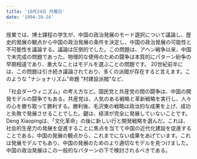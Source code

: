 ```yaml
---
title: '10月24日 月曜日'
date: '1994-10-24'
---
```


授業では、博士課程の学生が、中国の政治発展のモード選択について議論し、歴史的発展の観点から中国の政治発展の条件を決定し、中国の政治発展の可能性と不可能性を議論する。議論は圧倒的でした。この問題は、アヘン戦争以来、中国で未完成の問題であった。物理的な使用のための闘争は本質的にパターン紛争の早期相違であり、重大なことはモデルを選ぶことの問題です。 20世紀前半には、この問題は引き続き議論されており、多くの派閥が存在すると言えます。このような "ナショナリズム"命題 "村建設派閥"など、

「社会ダーウィニズム」の考え方など。国民党と共産党の間の闘争は、中国の開発モデルの闘争でもある。共産党は、人気のある戦略と革新戦略を実行し、人々の心を勝ち取って勝利する。勝利後、毛沢東の戦略は政治的な成果を上げ、成功と失敗で発展させることでした。鍵は、経済が完全に発展していないことです。 Deng Xiaopingは、「文化革命」の後に新しい行と開発戦略を選んだ。これは、社会的生産力の発展を促進することに焦点を当てて中国の近代化建設を促進することである。中国の発展の観点から、これまでにない成果をあげています。これは発展モデルでもあり、中国の発展のためのより適切なモデルを見つけました。中国の政治発展はこの一般的なパターンの下で検討されるべきである。

